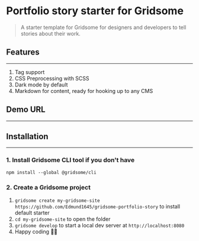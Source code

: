 # Portfolio story starter for Gridsome


> A starter template for Gridsome for designers and developers to tell stories about their work.



## Features
---
1. Tag support
2. CSS Preprocessing with SCSS
3. Dark mode by default
4. Markdown for content, ready for hooking up to any CMS

## Demo URL
---

## Installation
---

### 1. Install Gridsome CLI tool if you don't have

`npm install --global @gridsome/cli`

### 2. Create a Gridsome project

1. `gridsome create my-gridsome-site https://github.com/Edmund1645/gridsome-portfolio-story` to install default starter
2. `cd my-gridsome-site` to open the folder
3. `gridsome develop` to start a local dev server at `http://localhost:8080`
4. Happy coding 🎉🙌
